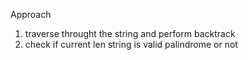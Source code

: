Approach
​
1. traverse throught the string and perform backtrack
2. check if current len string is valid palindrome or not